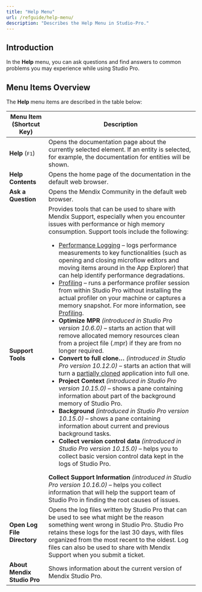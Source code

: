 ```yaml
---
title: "Help Menu"
url: /refguide/help-menu/
description: "Describes the Help Menu in Studio-Pro."
---
```


## Introduction

In the **Help** menu, you can ask questions and find answers to common problems you may experience while using Studio Pro. 

## Menu Items Overview

The **Help** menu items are described in the table below:

| Menu Item (Shortcut Key)    | Description                                                  |
| --------------------------- | ------------------------------------------------------------ |
| **Help** (<kbd>F1</kbd>)    | Opens the documentation page about the currently selected element. If an entity is selected, for example, the documentation for entities will be shown. |
| **Help Contents**           | Opens the home page of the documentation in the default web browser. |
| **Ask a Question**          | Opens the Mendix Community in the default web browser.       |
| **Support Tools**           | Provides tools that can be used to share with Mendix Support, especially when you encounter issues with performance or high memory consumption. Support tools include the following:<br> <ul><li>[Performance Logging](/refguide/performance-logging/) – logs performance measurements to key functionalities (such as opening and closing microflow editors and moving items around in the App Explorer) that can help identify performance degradations.</li> <li>[Profiling](/refguide/profiling/) – runs a performance profiler session from within Studio Pro without installing the actual profiler on your machine or captures a memory snapshot. For more information, see [Profiling](/refguide/profiling/).  </li> <li>**Optimize MPR** *(introduced in Studio Pro version 10.6.0)* – starts an action that will remove allocated memory resources clean from a project file (.mpr) if they are from no longer required.</li><li>**Convert to full clone…** *(introduced in Studio Pro version 10.12.0)* – starts an action that will turn a [partially cloned](/refguide/clone-type/)  application into full one.</li><li>**Project Context** *(introduced in Studio Pro version 10.15.0)* – shows a pane containing information about part of the background memory of Studio Pro.</li><li>**Background** *(introduced in Studio Pro version 10.15.0)* – shows a pane containing information about current and previous background tasks.</li><li>**Collect version control data** *(introduced in Studio Pro version 10.15.0)* – helps you to collect basic version control data kept in the logs of Studio Pro.</li></ul>**Collect Support Information** *(introduced in Studio Pro version 10.16.0)* – helps you collect information that will help the support team of Studio Pro in finding the root causes of issues.</li></ul> |
| **Open Log File Directory** | Opens the log files written by Studio Pro that can be used to see what might be the reason something went wrong in Studio Pro. Studio Pro retains these logs for the last 30 days, with files organized from the most recent to the oldest. Log files can also be used to share with Mendix Support when you submit a ticket. |
| **About Mendix Studio Pro** | Shows information about the current version of Mendix Studio Pro. |
